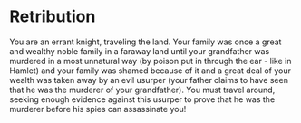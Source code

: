 Retribution
===========

You are an errant knight, traveling the land. Your family was once a great and wealthy noble family in a faraway land until your grandfather was murdered in a most unnatural way (by poison put in through the ear - like in Hamlet) and your family was shamed because of it and a great deal of your wealth was taken away by an evil usurper (your father claims to have seen that he was the murderer of your grandfather). You must travel around, seeking enough evidence against this usurper to prove that he was the murderer before his spies can assassinate you!
